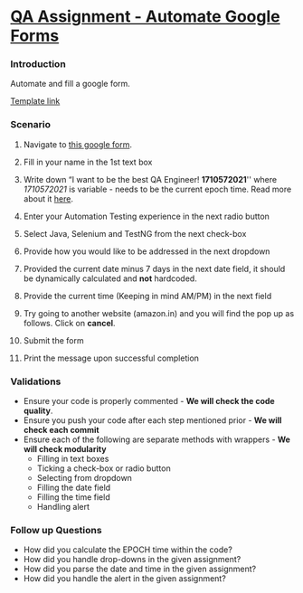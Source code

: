 # **<span style="text-decoration:underline;">QA Assignment - Automate Google Forms</span>**


### **Introduction**

Automate and fill a google form.

[Template link](https://docs.google.com/spreadsheets/d/19kyX9JoKm2pJON4qpD1yHI_i_rGQIc7LbM-2yO8832g/edit#gid=0)


### **Scenario**



1. Navigate to [this google form](https://forms.gle/wjPkzeSEk1CM7KgGA).

2. Fill in your name in the 1st text box

3. Write down “I want to be the best QA Engineer! **1710572021**'' where _1710572021_ is variable - needs to be the current epoch time. Read more about it [here](https://www.epochconverter.com/#:~:text=days%2C%20hours%2C%20minutes-,What%20is%20epoch%20time%3F,-The%20Unix%20epoch).

4. Enter your Automation Testing experience in the next radio button

5. Select Java, Selenium and TestNG from the next check-box

6. Provide how you would like to be addressed in the next dropdown

7. Provided the current date minus 7 days in the next date field, it should be dynamically calculated and **not** hardcoded.

8. Provide the current time (Keeping in mind AM/PM) in the next field

9. Try going to another website (amazon.in) and you will find the pop up as follows. Click on **cancel**.

10. Submit the form

11. Print the message upon successful completion

### **Validations**



* Ensure your code is properly commented - **We will check the code quality**.
* Ensure you push your code after each step mentioned prior - **We will check each commit**
* Ensure each of the following are separate methods with wrappers - **We will check modularity**
    * Filling in text boxes
    * Ticking a check-box or radio button
    * Selecting from dropdown
    * Filling the date field
    * Filling the time field
    * Handling alert


### **Follow up Questions**



* How did you calculate the EPOCH time within the code?
* How did you handle drop-downs in the given assignment?
* How did you parse the date and time in the given assignment?
* How did you handle the alert in the given assignment?